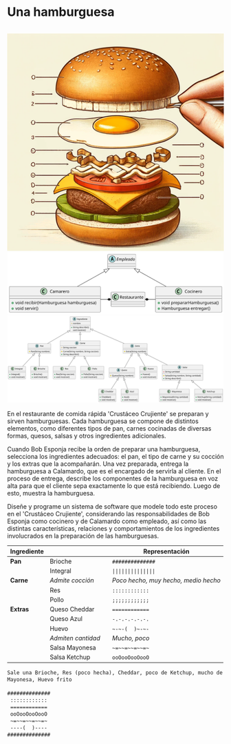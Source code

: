 # Una hamburguesa

<div align=center>

||
|:-:|
![](/images/theBurguer.webp)
![](/images/modelosUML/modelosUML/modelo2.svg)
![](/images/modelosUML/modelosUML/modelo3.svg)

</div>

En el restaurante de comida rápida 'Crustáceo Crujiente' se preparan y sirven hamburguesas. Cada hamburguesa se compone de distintos elementos, como diferentes tipos de pan, carnes cocinadas de diversas formas, quesos, salsas y otros ingredientes adicionales.

Cuando Bob Esponja recibe la orden de preparar una hamburguesa, selecciona los ingredientes adecuados: el pan, el tipo de carne y su cocción y los extras que la acompañarán. Una vez preparada, entrega la hamburguesa a Calamardo, que es el encargado de servirla al cliente. En el proceso de entrega, describe los componentes de la hamburguesa en voz alta para que el cliente sepa exactamente lo que está recibiendo. Luego de esto, muestra la hamburguesa.

Diseñe y programe un sistema de software que modele todo este proceso en el 'Crustáceo Crujiente', considerando las responsabilidades de Bob Esponja como cocinero y de Calamardo como empleado, así como las distintas características, relaciones y comportamientos de los ingredientes involucrados en la preparación de las hamburguesas.

|Ingrediente|||Representación|
|-|-|-|-|
|**Pan**|Brioche||`##############`
||Integral||`\|\|\|\|\|\|\|\|\|\|\|\|\|\|` 
|**Carne**|*Admite cocción*||*Poco hecho, muy hecho, medio hecho*
||Res||`::::::::::::`
||Pollo||`;;;;;;;;;;;;`
|**Extras**|Queso Cheddar||`============`
||Queso Azul||`-.-.-.-.-.-.`
||Huevo||`~-~-(  )~-~-`
||*Admiten cantidad*||*Mucho, poco*
||Salsa Mayonesa||`~=~~=~~=~~=~`
||Salsa Ketchup||`ooOooOooOooO`

```
Sale una Brioche, Res (poco hecha), Cheddar, poco de Ketchup, mucho de Mayonesa, Huevo frito

##############
 ::::::::::::
 ============
 ooOooOooOooO
 ~=~~=~~=~~=~
 ----(  )----
##############
```
